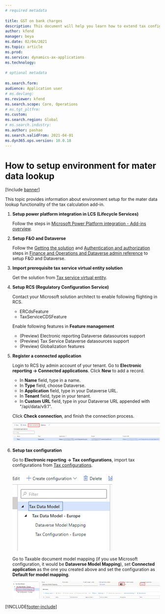 ```yaml
---
# required metadata

title: GST on bank charges
description: This document will help you learn how to extend tax configurations to GST on bank charges.
author: kfend
manager: beya
ms.date: 02/04/2021
ms.topic: article
ms.prod: 
ms.service: dynamics-ax-applications
ms.technology: 

# optional metadata

ms.search.form:
audience: Application user
# ms.devlang: 
ms.reviewer: kfend
ms.search.scope: Core, Operations
# ms.tgt_pltfrm: 
ms.custom: 
ms.search.region: Global
# ms.search.industry: 
ms.author: pashao
ms.search.validFrom: 2021-04-01
ms.dyn365.ops.version: 10.0.18
---
```




# How to setup environment for mater data lookup

[!include [banner](../includes/banner.md)]

This topic provides information about environment setup for the mater data lookup functionality of the tax calculation add-in.

1. **Setup power platform integration in LCS (Lifecycle Services)**

   Follow the steps in [Microsoft Power Platform integration - Add-ins overview](https://docs.microsoft.com/en-us/dynamics365/fin-ops-core/dev-itpro/power-platform/add-ins-overview).

2. **Setup F&O and Dataverse**

   Follow the [Getting the solution](https://docs.microsoft.com/en-us/dynamics365/fin-ops-core/dev-itpro/power-platform/admin-reference#getting-the-solution) and [Authentication and authorization](https://docs.microsoft.com/en-us/dynamics365/fin-ops-core/dev-itpro/power-platform/admin-reference#authentication-and-authorization) steps in [Finance and Operations and Dataverse admin reference](https://docs.microsoft.com/en-us/dynamics365/fin-ops-core/dev-itpro/power-platform/admin-reference) to setup F&O and Dataverse.

3. **Import prerequisite tax service virtual entity solution** 

   Get the solution from [Tax service virtual entity](https://go.microsoft.com/fwlink/?linkid=2158160).

4. **Setup RCS (Regulatory Configuration Service)**

   Contact your Microsoft solution architect to enable following flighting in RCS.

   - ERCdsFeature
   - TaxServiceCDSFeature

   Enable following features in **Feature management**

   - (Preview) Electronic reporting Dataverse datasources support
   - (Preview) Tax Service Dataverse datasources support
   - (Preview) Globalization features

5. **Register a connected application**

   Login to RCS by admin account of your tenant. Go to **Electronic reporting -> Connected applications**. Click **New** to add a record. 

   - In **Name** field, type in a name.
   - In **Type** field, choose Dataverse.
   - In **Application** field, type in your Dataverse URL.
   - In **Tenant** field, type in your tenant.
   - In **Custom URL** field, type in your Dataverse URL appended with "/api/data/v9.1".

   Click **Check connection**, and finish the connection process. 

   [![Direct taxes (tab)](./media/tax-service-setup-environment-for-mater-date-pic1.png)](./media/tax-service-setup-environment-for-mater-date-pic1.png)

6. **Setup tax configuration**

   Go to **Electronic reporting -> Tax configurations**, import tax configurations from [Tax configurations](https://go.microsoft.com/fwlink/?linkid=2158352).

   [![Direct taxes (tab)](./media/tax-service-setup-environment-for-mater-date-pic2.png)](./media/tax-service-setup-environment-for-mater-date-pic2.png)

   Go to Taxable document model mapping (if you use Microsoft configuration, it would be **Dataverse Model Mapping**), set **Connected application** as the one you created above and set the configuration as **Default for model mapping**.

   [![Direct taxes (tab)](./media/tax-service-setup-environment-for-mater-date-pic3.png)](./media/tax-service-setup-environment-for-mater-date-pic3.png)


[!INCLUDE[footer-include](../../includes/footer-banner.md)]